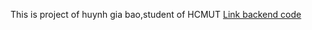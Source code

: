 
This is project of huynh gia bao,student of HCMUT
[Link backend code](https://github.com/baohuynhhcmut/FOOD_ORDER_BACKEND)